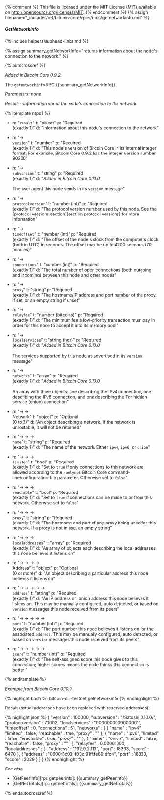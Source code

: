 {% comment %}
This file is licensed under the MIT License (MIT) available on
http://opensource.org/licenses/MIT.
{% endcomment %}
{% assign filename="_includes/ref/bitcoin-core/rpcs/rpcs/getnetworkinfo.md" %}

##### GetNetworkInfo
{% include helpers/subhead-links.md %}

{% assign summary_getNetworkInfo="returns information about the node's connection to the network." %}

{% autocrossref %}

*Added in Bitcoin Core 0.9.2.*

The `getnetworkinfo` RPC {{summary_getNetworkInfo}}

*Parameters: none*

*Result---information about the node's connection to the network*

{% itemplate ntpd1 %}
- n: "`result`"
  t: "object"
  p: "Required<br>(exactly 1)"
  d: "Information about this node's connection to the network"

- n: "→<br>`version`"
  t: "number"
  p: "Required<br>(exactly 1)"
  d: "This node's version of Bitcoin Core in its internal integer format.  For example, Bitcoin Core 0.9.2 has the integer version number 90200"

- n: "→<br>`subversion`"
  t: "string"
  p: "Required<br>(exactly 1)"
  d: "*Added in Bitcoin Core 0.10.0*<br><br>The user agent this node sends in its `version` message"

- n: "→<br>`protocolversion`"
  t: "number (int)"
  p: "Required<br>(exactly 1)"
  d: "The protocol version number used by this node.  See the [protocol versions section][section protocol versions] for more information"

- n: "→<br>`timeoffset`"
  t: "number (int)"
  p: "Required<br>(exactly 1)"
  d: "The offset of the node's clock from the computer's clock (both in UTC) in seconds.  The offset may be up to 4200 seconds (70 minutes)"

- n: "→<br>`connections`"
  t: "number (int)"
  p: "Required<br>(exactly 1)"
  d: "The total number of open connections (both outgoing and incoming) between this node and other nodes"

- n: "→<br>`proxy`"
  t: "string"
  p: "Required<br>(exactly 1)"
  d: "The hostname/IP address and port number of the proxy, if set, or an empty string if unset"

- n: "→<br>`relayfee`"
  t: "number (bitcoins)"
  p: "Required<br>(exactly 1)"
  d: "The minimum fee a low-priority transaction must pay in order for this node to accept it into its memory pool"

- n: "→<br>`localservices`"
  t: "string (hex)"
  p: "Required<br>(exactly 1)"
  d: "*Added in Bitcoin Core 0.10.0*<br><br>The services supported by this node as advertised in its `version` message"

- n: "→<br>`networks`"
  t: "array"
  p: "Required<br>(exactly 1)"
  d: "*Added in Bitcoin Core 0.10.0*<br><br>An array with three objects: one describing the IPv4 connection, one describing the IPv6 connection, and one describing the Tor hidden service (onion) connection"

- n: "→ →<br>Network"
  t: "object"
  p: "Optional<br>(0 to 3)"
  d: "An object describing a network.  If the network is unroutable, it will not be returned"

- n: "→ → →<br>`name`"
  t: "string"
  p: "Required<br>(exactly 1)"
  d: "The name of the network.  Either `ipv4`, `ipv6`, or `onion`"

- n: "→ → →<br>`limited`"
  t: "bool"
  p: "Required<br>(exactly 1)"
  d: "Set to `true` if only connections to this network are allowed according to the `-onlynet` Bitcoin Core command-line/configuration-file parameter.  Otherwise set to `false`"

- n: "→ → →<br>`reachable`"
  t: "bool"
  p: "Required<br>(exactly 1)"
  d: "Set to `true` if connections can be made to or from this network.  Otherwise set to `false`"

- n: "→ → →<br>`proxy`"
  t: "string"
  p: "Required<br>(exactly 1)"
  d: "The hostname and port of any proxy being used for this network.  If a proxy is not in use, an empty string"

- n: "→ → →<br>`localaddresses`"
  t: "array"
  p: "Required<br>(exactly 1)"
  d: "An array of objects each describing the local addresses this node believes it listens on"

- n: "→ → → →<br>Address"
  t: "object"
  p: "Optional<br>(0 or more)"
  d: "An object describing a particular address this node believes it listens on"

- n: "→ → → → →<br>`address`"
  t: "string"
  p: "Required<br>(exactly 1)"
  d: "An IP address or .onion address this node believes it listens on.  This may be manually configured, auto detected, or based on `version` messages this node received from its peers"

- n: "→ → → → →<br>`port`"
  t: "number (int)"
  p: "Required<br>(exactly 1)"
  d: "The port number this node believes it listens on for the associated `address`.  This may be manually configured, auto detected, or based on `version` messages this node received from its peers"

- n: "→ → → → →<br>`score`"
  t: "number (int)"
  p: "Required<br>(exactly 1)"
  d: "The self-assigned score this node gives to this connection; higher scores means the node thinks this connection is better <!-- SOMEDAY: figure out scores -->"

{% enditemplate %}

*Example from Bitcoin Core 0.10.0*

{% highlight bash %}
bitcoin-cli -testnet getnetworkinfo
{% endhighlight %}

Result (actual addresses have been replaced with reserved addresses):

{% highlight json %}
{
    "version" : 100000,
    "subversion" : "/Satoshi:0.10.0/",
    "protocolversion" : 70002,
    "localservices" : "0000000000000001",
    "timeoffset" : 0,
    "connections" : 51,
    "networks" : [
        {
            "name" : "ipv4",
            "limited" : false,
            "reachable" : true,
            "proxy" : ""
        },
        {
            "name" : "ipv6",
            "limited" : false,
            "reachable" : true,
            "proxy" : ""
        },
        {
            "name" : "onion",
            "limited" : false,
            "reachable" : false,
            "proxy" : ""
        }
    ],
    "relayfee" : 0.00001000,
    "localaddresses" : [
        {
            "address" : "192.0.2.113",
            "port" : 18333,
            "score" : 6470
        },
        {
            "address" : "0600:3c03::f03c:91ff:fe89:dfc4",
            "port" : 18333,
            "score" : 2029
        }
    ]
}
{% endhighlight %}

*See also*

* [GetPeerInfo][rpc getpeerinfo]: {{summary_getPeerInfo}}
* [GetNetTotals][rpc getnettotals]: {{summary_getNetTotals}}

{% endautocrossref %}
